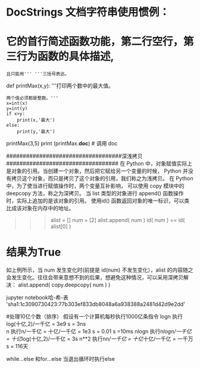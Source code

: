 # DocStrings 文档字符串使用惯例：
# 它的首行简述函数功能，第二行空行，第三行为函数的具体描述,
    且只能用''' '''三括号表达。
def printMax(x,y):
    '''打印两个数中的最大值。
    
    两个值必须都是整数。'''
    x=int(x)
    y=int(y)
    if x>y:
        print(x,'最大')
    else:
        print(y,'最大')
        
printMax(3,5)
print (printMax.__doc__) # 调用 doc

###################################深浅拷贝##################################
在 Python 中，对象赋值实际上是对象的引用。当创建一个对象，然后把它赋给另一个变量的时候，
    Python 并没有拷贝这个对象，而只是拷贝了这个对象的引用，我们称之为浅拷贝。
在 Python 中，为了使当进行赋值操作时，两个变量互补影响，
    可以使用 copy 模块中的 deepcopy 方法，称之为深拷贝。
当 list 类型的对象进行 append() 函数操作时，实际上追加的是该对象的引用。
    使用id() 函数返回对象的唯一标识，可以类比成该对象在内存中的地址。
>>>alist = []
>>> num = [2]
>>> alist.append( num )
>>> id( num ) == id( alist[0] )
# 结果为True
如上例所示，当 num 发生变化时(前提是 id(num) 不发生变化），alist 的内容随之会发生变化。往往会带来意想不到的后果，想避免这种情况，可以采用深拷贝解决：
alist.append( copy.deepcopy( num ) )

jupyter notebook哈-希-表   'sha1:1c3090730423:77b303ef833db8048a6a938388a2481d42d9e2dd'
    
#处理10亿个数（排序）
    假设有一个计算机每秒执行1000亿条指令
    logn    执行log(十亿,2)/一千亿                         = 3e9 s = 3ns   
    n       执行n/一千亿 = 十亿/一千亿                     = 1e3 s = 0.01 s =10ms
    nlogn   执行n*logn/一千亿 = 十亿*log(十亿,2)/一千亿    = 3s
    n**2    执行n*n/一千亿 = 十亿*十亿/一千亿              = 一千万 s = 116天

while...else 和for...else
    当退出循环时执行else

    
